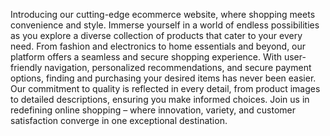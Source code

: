 Introducing our cutting-edge ecommerce website, where shopping meets convenience and style. Immerse yourself in a world of endless possibilities as you explore a diverse collection of products that cater to your every need. From fashion and electronics to home essentials and beyond, our platform offers a seamless and secure shopping experience. With user-friendly navigation, personalized recommendations, and secure payment options, finding and purchasing your desired items has never been easier. Our commitment to quality is reflected in every detail, from product images to detailed descriptions, ensuring you make informed choices. Join us in redefining online shopping – where innovation, variety, and customer satisfaction converge in one exceptional destination.
